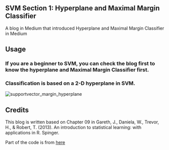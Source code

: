 ## SVM Section 1: Hyperplane and Maximal Margin Classifier
A blog in Medium that introduced Hyperplane and Maximal Margin Classifier in Medium

## Usage
### If you are a beginner to SVM, you can check the blog first to know the hyperplane and Maximal Margin Classifier first. 
### Classification is based on a 2-D hyperplane in SVM. 
![supportvector_margin_hyperplane](https://github.com/gisynw/Medium-Hyperplane-and-Maximal-Margin-Classifier/assets/25189735/ceeee7f4-f190-49e7-abc3-94010fe42937)

## Credits
This blog is written based on Chapter 09 in Gareth, J., Daniela, W., Trevor, H., & Robert, T. (2013). An introduction to statistical learning: with applications in R. Spinger.

Part of the code is from [here](https://www.datacamp.com/tutorial/support-vector-machines-r)
